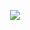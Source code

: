 
<p align='center'>
    <img src="https://github-readme-stats.vercel.app/api?username=t8go&show_icons=true&theme=tokyonight"></img>
</p>
